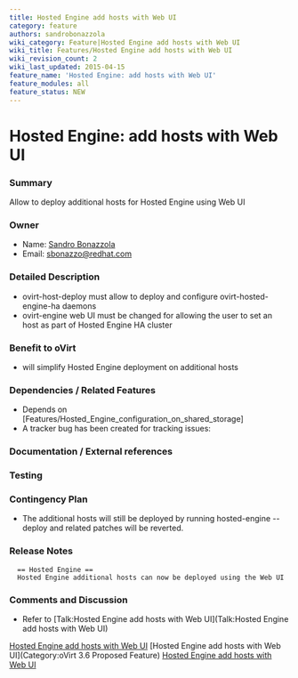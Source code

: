 ```yaml
---
title: Hosted Engine add hosts with Web UI
category: feature
authors: sandrobonazzola
wiki_category: Feature|Hosted Engine add hosts with Web UI
wiki_title: Features/Hosted Engine add hosts with Web UI
wiki_revision_count: 2
wiki_last_updated: 2015-04-15
feature_name: 'Hosted Engine: add hosts with Web UI'
feature_modules: all
feature_status: NEW
---
```


# Hosted Engine: add hosts with Web UI

### Summary

Allow to deploy additional hosts for Hosted Engine using Web UI

### Owner

*   Name: [ Sandro Bonazzola](User:SandroBonazzola)
*   Email: <sbonazzo@redhat.com>

### Detailed Description

*   ovirt-host-deploy must allow to deploy and configure ovirt-hosted-engine-ha daemons
*   ovirt-engine web UI must be changed for allowing the user to set an host as part of Hosted Engine HA cluster

### Benefit to oVirt

*   will simplify Hosted Engine deployment on additional hosts

### Dependencies / Related Features

*   Depends on [Features/Hosted_Engine_configuration_on_shared_storage]
*   A tracker bug has been created for tracking issues:

### Documentation / External references

<tbd>

### Testing

<tbd>

### Contingency Plan

*   The additional hosts will still be deployed by running hosted-engine --deploy and related patches will be reverted.

### Release Notes

      == Hosted Engine ==
      Hosted Engine additional hosts can now be deployed using the Web UI

### Comments and Discussion

*   Refer to [Talk:Hosted Engine add hosts with Web UI](Talk:Hosted Engine add hosts with Web UI)

[Hosted Engine add hosts with Web UI](Category:Feature) [Hosted Engine add hosts with Web UI](Category:oVirt 3.6 Proposed Feature) [Hosted Engine add hosts with Web UI](Category:Integration)

